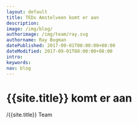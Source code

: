 ```yaml
---
layout: default
title: TEDx Amstelveen komt er aan
description:
image: /img/blog/
authorimage: /img/team/ray.svg
authorname: Ray Bogman
datePublished: 2017-09-01T08:00:00+08:00
dateModified: 2017-09-01T08:00:00+08:00
intro:
keywords:
nav: blog
---
```


# {{site.title}} komt er aan

<a href="{{site.url}}{{page.url}}" title="{{ page.title }}"><amp-img noloading width="100" height="100" alt="{{ page.title }}" layout="responsive" src="{{site.static-url}}{{ page.image }}" class="photo pull-left"></amp-img></a>

/{{site.title}} Team
